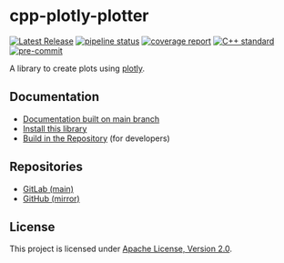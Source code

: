 # cpp-plotly-plotter

[![Latest Release](https://gitlab.com/MusicScience37Projects/utility-libraries/cpp-plotly-plotter/-/badges/release.svg)](https://gitlab.com/MusicScience37Projects/utility-libraries/cpp-plotly-plotter/-/releases)
[![pipeline status](https://gitlab.com/MusicScience37Projects/utility-libraries/cpp-plotly-plotter/badges/main/pipeline.svg)](https://gitlab.com/MusicScience37Projects/utility-libraries/cpp-plotly-plotter/-/commits/main)
[![coverage report](https://gitlab.com/MusicScience37Projects/utility-libraries/cpp-plotly-plotter/badges/main/coverage.svg)](https://cppplotlyplotter.musicscience37.com/coverage/)
[![C++ standard](https://img.shields.io/badge/standard-C%2B%2B17-blue?logo=c%2B%2B)](https://en.cppreference.com/w/cpp/compiler_support/17)
[![pre-commit](https://img.shields.io/badge/pre--commit-enabled-brightgreen?logo=pre-commit&logoColor=white)](https://github.com/pre-commit/pre-commit)

A library to create plots using [plotly](https://plotly.com/).

## Documentation

- [Documentation built on main branch](https://cppplotlyplotter.musicscience37.com/)
- [Install this library](doc/sphinx/src/install.md)
- [Build in the Repository](doc/sphinx/src/how_to_build_in_repository.md) (for developers)

## Repositories

- [GitLab (main)](https://gitlab.com/MusicScience37Projects/utility-libraries/cpp-plotly-plotter)
- [GitHub (mirror)](https://github.com/MusicScience37/cpp-plotly-plotter)

## License

This project is licensed under [Apache License, Version 2.0](https://www.apache.org/licenses/LICENSE-2.0).

